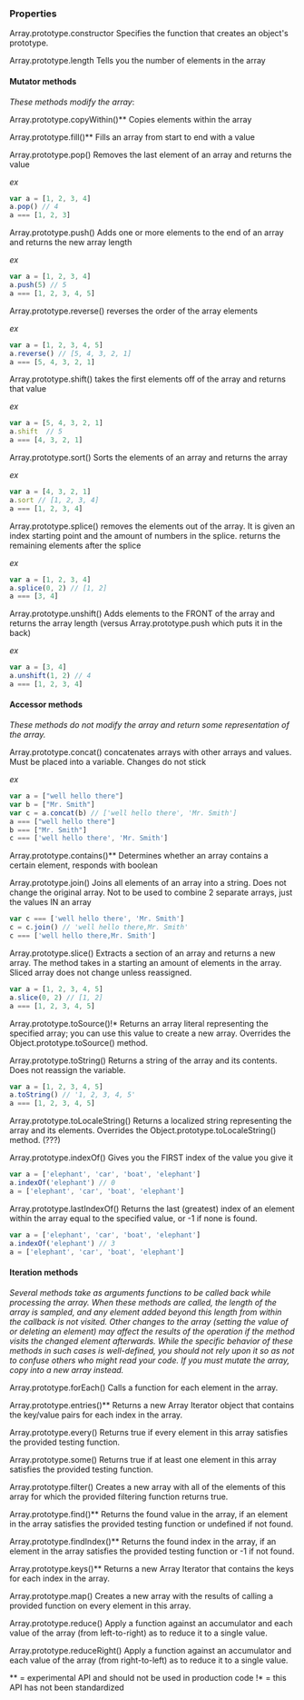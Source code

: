 ### Properties

Array.prototype.constructor
Specifies the function that creates an object's prototype.

Array.prototype.length
Tells you the number of elements in the array

#### Mutator methods

_These methods modify the array_:

Array.prototype.copyWithin()**
Copies elements within the array

Array.prototype.fill()**
Fills an array from start to end with a value

Array.prototype.pop()
Removes the last element of an array and returns the value

_ex_
```javascript
var a = [1, 2, 3, 4]
a.pop() // 4
a === [1, 2, 3]
```

Array.prototype.push()
Adds one or more elements to the end of an array and returns the new array length

_ex_
```javascript
var a = [1, 2, 3, 4]
a.push(5) // 5
a === [1, 2, 3, 4, 5]
```

Array.prototype.reverse()
reverses the order of the array elements

_ex_
```javascript
var a = [1, 2, 3, 4, 5]
a.reverse() // [5, 4, 3, 2, 1]
a === [5, 4, 3, 2, 1]
```

Array.prototype.shift()
takes the first elements off of the array and returns that value

_ex_
```javascript
var a = [5, 4, 3, 2, 1]
a.shift  // 5
a === [4, 3, 2, 1]
```

Array.prototype.sort()
Sorts the elements of an array and returns the array

_ex_
```javascript
var a = [4, 3, 2, 1]
a.sort // [1, 2, 3, 4]
a === [1, 2, 3, 4]
```

Array.prototype.splice()
removes the elements out of the array. It is given an index starting point and the amount of numbers in the splice. returns the remaining elements after the splice

_ex_
```javascript
var a = [1, 2, 3, 4]
a.splice(0, 2) // [1, 2]
a === [3, 4]
```

Array.prototype.unshift()
Adds elements to the FRONT of the array and returns the array length (versus Array.prototype.push which puts it in the back)

_ex_
```javascript
var a = [3, 4]
a.unshift(1, 2) // 4
a === [1, 2, 3, 4]
```

#### Accessor methods

_These methods do not modify the array and return some representation of the array._

Array.prototype.concat()
concatenates arrays with other arrays and values. Must be placed into a variable. Changes do not stick

_ex_
```javascript
var a = ["well hello there"]
var b = ["Mr. Smith"]
var c = a.concat(b) // ['well hello there', 'Mr. Smith']
a === ["well hello there"]
b === ["Mr. Smith"]
c === ['well hello there', 'Mr. Smith']
```
Array.prototype.contains()**
Determines whether an array contains a certain element, responds with boolean

Array.prototype.join()
Joins all elements of an array into a string. Does not change the original array. Not to be used to combine 2 separate arrays, just the values IN an array

```javascript
var c === ['well hello there', 'Mr. Smith']
c = c.join() // 'well hello there,Mr. Smith'
c === ['well hello there,Mr. Smith']
```

Array.prototype.slice()
Extracts a section of an array and returns a new array. The method takes in a starting an amount of elements in the array. Sliced array does not change unless reassigned.

```javascript
var a = [1, 2, 3, 4, 5]
a.slice(0, 2) // [1, 2]
a === [1, 2, 3, 4, 5]
```

Array.prototype.toSource()!*
Returns an array literal representing the specified array; you can use this value to create a new array. Overrides the Object.prototype.toSource() method.

Array.prototype.toString()
Returns a string of the array and its contents. Does not reassign the variable.

```javascript
var a = [1, 2, 3, 4, 5]
a.toString() // '1, 2, 3, 4, 5'
a === [1, 2, 3, 4, 5]
```

Array.prototype.toLocaleString()
Returns a localized string representing the array and its elements. Overrides the Object.prototype.toLocaleString() method. (???)

Array.prototype.indexOf()
Gives you the FIRST index of the value you give it

```javascript
var a = ['elephant', 'car', 'boat', 'elephant']
a.indexOf('elephant') // 0
a = ['elephant', 'car', 'boat', 'elephant']
```

Array.prototype.lastIndexOf()
Returns the last (greatest) index of an element within the array equal to the specified value, or -1 if none is found.

```javascript
var a = ['elephant', 'car', 'boat', 'elephant']
a.indexOf('elephant') // 3
a = ['elephant', 'car', 'boat', 'elephant']
```

#### Iteration methods

_Several methods take as arguments functions to be called back while processing the array. When these methods are called, the length of the array is sampled, and any element added beyond this length from within the callback is not visited. Other changes to the array (setting the value of or deleting an element) may affect the results of the operation if the method visits the changed element afterwards. While the specific behavior of these methods in such cases is well-defined, you should not rely upon it so as not to confuse others who might read your code. If you must mutate the array, copy into a new array instead._

Array.prototype.forEach()
Calls a function for each element in the array.

Array.prototype.entries()**
Returns a new Array Iterator object that contains the key/value pairs for each index in the array.

Array.prototype.every()
Returns true if every element in this array satisfies the provided testing function.

Array.prototype.some()
Returns true if at least one element in this array satisfies the provided testing function.

Array.prototype.filter()
Creates a new array with all of the elements of this array for which the provided filtering function returns true.

Array.prototype.find()**
Returns the found value in the array, if an element in the array satisfies the provided testing function or undefined if not found.

Array.prototype.findIndex()**
Returns the found index in the array, if an element in the array satisfies the provided testing function or -1 if not found.

Array.prototype.keys()**
Returns a new Array Iterator that contains the keys for each index in the array.

Array.prototype.map()
Creates a new array with the results of calling a provided function on every element in this array.

Array.prototype.reduce()
Apply a function against an accumulator and each value of the array (from left-to-right) as to reduce it to a single value.

Array.prototype.reduceRight()
Apply a function against an accumulator and each value of the array (from right-to-left) as to reduce it to a single value.

** = experimental API and should not be used in production code
!* = this API has not been standardized
